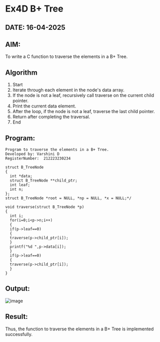 # Ex4D B+ Tree
## DATE: 16-04-2025
## AIM:
To write a C function to traverse the elements in a B+ Tree.

## Algorithm
1. Start 
2. Iterate through each element in the node's data array. 
3. If the node is not a leaf, recursively call traverse on the current child pointer. 
4. Print the current data element. 
5. After the loop, if the node is not a leaf, traverse the last child pointer. 
6. Return after completing the traversal. 
7. End 

## Program:

```
Program to traverse the elements in a B+ Tree.
Developed by: Varshini D
RegisterNumber:  212223230234

struct B_TreeNode 
{ 
  int *data; 
  struct B_TreeNode **child_ptr; 
  int leaf; 
  int n; 
}; 
struct B_TreeNode *root = NULL, *np = NULL, *x = NULL;*/ 
 
void traverse(struct B_TreeNode *p) 
{ 
  int i; 
  for(i=0;i<p->n;i++) 
  { 
  if(p->leaf==0) 
  { 
  traverse(p->child_ptr[i]); 
  } 
  printf("%d ",p->data[i]); 
  } 
  if(p->leaf==0) 
  { 
  traverse(p->child_ptr[i]); 
  }
} 
```


## Output:
![image](https://github.com/user-attachments/assets/24599b6c-da20-4847-8b87-4659d57e341e)




## Result:
Thus, the function to traverse the elements in a B+ Tree is implemented successfully.
